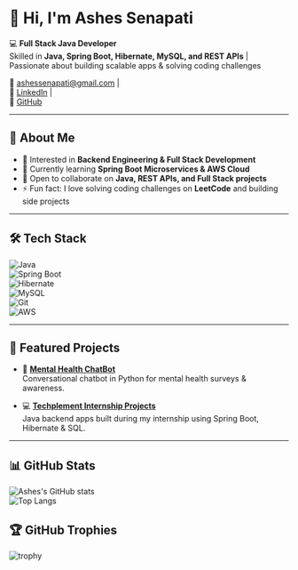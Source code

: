 # 👋 Hi, I'm Ashes Senapati  

💻 **Full Stack Java Developer**  
Skilled in **Java, Spring Boot, Hibernate, MySQL, and REST APIs** | Passionate about building scalable apps & solving coding challenges  

📧 [ashessenapati@gmail.com](mailto:ashessenapati@gmail.com) |  
🔗 [LinkedIn](https://www.linkedin.com/in/ashes-senapati-46aa771a5) |  
🔗 [GitHub](https://github.com/ashessenapati)  

---

## 🚀 About Me
- 👀 Interested in **Backend Engineering & Full Stack Development**  
- 🌱 Currently learning **Spring Boot Microservices & AWS Cloud**  
- 💞️ Open to collaborate on **Java, REST APIs, and Full Stack projects**  
- ⚡ Fun fact: I love solving coding challenges on **LeetCode** and building side projects  

---

## 🛠️ Tech Stack
![Java](https://img.shields.io/badge/Java-ED8B00?style=for-the-badge&logo=openjdk&logoColor=white)  
![Spring Boot](https://img.shields.io/badge/Spring_Boot-6DB33F?style=for-the-badge&logo=springboot&logoColor=white)  
![Hibernate](https://img.shields.io/badge/Hibernate-59666C?style=for-the-badge&logo=hibernate&logoColor=white)  
![MySQL](https://img.shields.io/badge/MySQL-4479A1?style=for-the-badge&logo=mysql&logoColor=white)  
![Git](https://img.shields.io/badge/Git-F05032?style=for-the-badge&logo=git&logoColor=white)  
![AWS](https://img.shields.io/badge/AWS-FF9900?style=for-the-badge&logo=amazonaws&logoColor=white)  

---

## 📂 Featured Projects
- 🧠 [**Mental Health ChatBot**](https://github.com/ashessenapati/Mental-Health-ChatBot)  
   Conversational chatbot in Python for mental health surveys & awareness.  

- 💻 [**Techplement Internship Projects**](https://github.com/ashessenapati/Techplement)  
   Java backend apps built during my internship using Spring Boot, Hibernate & SQL.  

---

## 📊 GitHub Stats
![Ashes's GitHub stats](https://github-readme-stats.vercel.app/api?username=ashessenapati&show_icons=true&theme=radical)  
![Top Langs](https://github-readme-stats.vercel.app/api/top-langs/?username=ashessenapati&layout=compact&theme=radical)  

## 🏆 GitHub Trophies
![trophy](https://github-profile-trophy.vercel.app/?username=ashessenapati&theme=radical&no-frame=true&margin-w=5&margin-h=5)  


